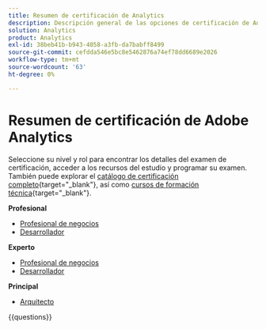 ```yaml
---
title: Resumen de certificación de Analytics
description: Descripción general de las opciones de certificación de Adobe Analytics
solution: Analytics
product: Analytics
exl-id: 38beb41b-b943-4058-a3fb-da7babff8499
source-git-commit: cefdda546e5bc8e5462876a74ef78dd6689e2026
workflow-type: tm+mt
source-wordcount: '63'
ht-degree: 0%

---
```


# Resumen de certificación de Adobe Analytics

Seleccione su nivel y rol para encontrar los detalles del examen de certificación, acceder a los recursos del estudio y programar su examen. También puede explorar el [catálogo de certificación completo](https://certification.adobe.com/certifications){target="_blank"}, así como [cursos de formación técnica](https://certification.adobe.com/courses/?/courses){target="_blank"}.

**Profesional**

* [Profesional de negocios](https://certification.adobe.com/certification/analytics-business-practitioner-professional) <!--AD0-E212-->
* [Desarrollador](https://certification.adobe.com/certification/adobe-analytics-developer-professional) <!--AD0-E213-->

**Experto**

* [Profesional de negocios](https://certification.adobe.com/certification/analytics-business-practitioner-expert) <!--AD0-E208-->
* [Desarrollador](https://certification.adobe.com/certification/developer-expert) <!--AD0-E209-->

**Principal**

* [Arquitecto](https://certification.adobe.com/certification/architect-master) <!--AD0-E207-->

{{questions}}

